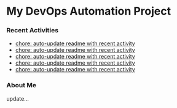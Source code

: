 # My DevOps Automation Project

### Recent Activities
<!-- activity:START -->
- [chore: auto-update readme with recent activity](https://github.com/kaigiii/mybowling-app/commit/db2a97cb72260f8049fffbef8d524bb9fdf6b86c)
- [chore: auto-update readme with recent activity](https://github.com/kaigiii/mybowling-app/commit/ed534a732022e4c12665a86084b8ca9d7afd4c11)
- [chore: auto-update readme with recent activity](https://github.com/kaigiii/mybowling-app/commit/1a20ebcc276917ff9f9aa406c98e75d11e0f9546)
- [chore: auto-update readme with recent activity](https://github.com/kaigiii/mybowling-app/commit/f6142ec4a0d11f80b0e482c34f5baf6a0d2b3090)
- [chore: auto-update readme with recent activity](https://github.com/kaigiii/mybowling-app/commit/8b2f22316acae895840bf0da9633aa168fc8ceab)
<!-- activity:END -->

### About Me
<!-- MYLINKS:START -->
<!-- MYLINKS:END -->

update...
